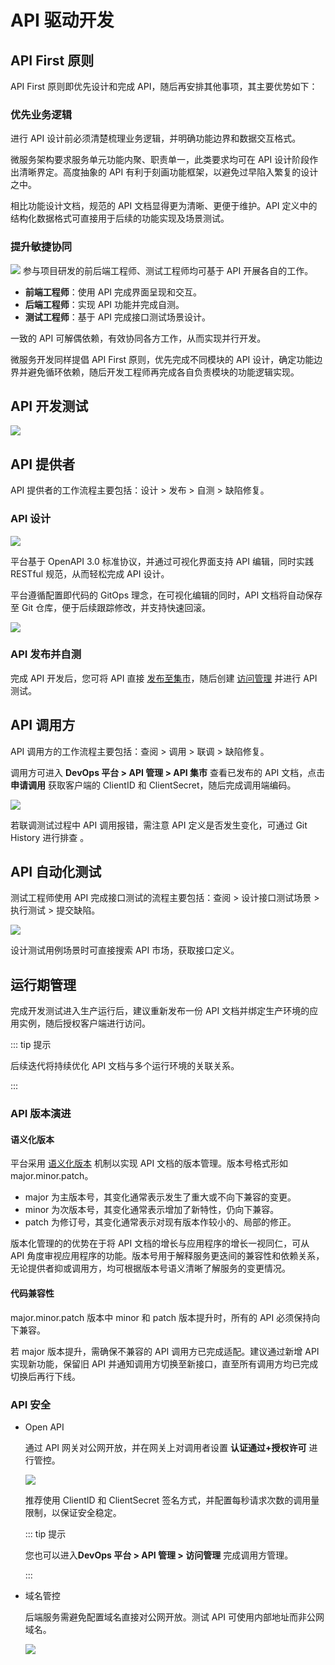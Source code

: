 # API 驱动开发
## API First 原则
API First 原则即优先设计和完成 API，随后再安排其他事项，其主要优势如下：

### 优先业务逻辑
进行 API 设计前必须清楚梳理业务逻辑，并明确功能边界和数据交互格式。

微服务架构要求服务单元功能内聚、职责单一，此类要求均可在 API 设计阶段作出清晰界定。高度抽象的 API 有利于刻画功能框架，以避免过早陷入繁复的设计之中。

相比功能设计文档，规范的 API 文档显得更为清晰、更便于维护。API 定义中的结构化数据格式可直接用于后续的功能实现及场景测试。

### 提升敏捷协同
![](http://terminus-paas.oss-cn-hangzhou.aliyuncs.com/paas-doc/2021/08/27/829372ab-1ac2-4bbe-ab69-c239d530e0b4.png)
参与项目研发的前后端工程师、测试工程师均可基于 API 开展各自的工作。

* **前端工程师**：使用 API 完成界面呈现和交互。
* **后端工程师**：实现 API 功能并完成自测。
* **测试工程师**：基于 API 完成接口测试场景设计。

一致的 API 可解偶依赖，有效协同各方工作，从而实现并行开发。

微服务开发同样提倡 API First 原则，优先完成不同模块的 API 设计，确定功能边界并避免循环依赖，随后开发工程师再完成各自负责模块的功能逻辑实现。

## API 开发测试
![](http://terminus-paas.oss-cn-hangzhou.aliyuncs.com/paas-doc/2021/08/27/54c615f0-880a-4349-a24d-e4216a6b7425.png)
## API 提供者
API 提供者的工作流程主要包括：设计 > 发布 > 自测 > 缺陷修复。

### API 设计
![](http://terminus-paas.oss-cn-hangzhou.aliyuncs.com/paas-doc/2021/09/17/b89cce49-3ca3-4e6b-b49f-1a67df1879ad.png)

平台基于 OpenAPI 3.0 标准协议，并通过可视化界面支持 API 编辑，同时实践 RESTful 规范，从而轻松完成 API 设计。

平台遵循配置即代码的 GitOps 理念，在可视化编辑的同时，API 文档将自动保存至 Git 仓库，便于后续跟踪修改，并支持快速回滚。

![](http://terminus-paas.oss-cn-hangzhou.aliyuncs.com/paas-doc/2021/09/17/c1838049-7a87-4eb7-a8b5-c6340a0ecddd.png)

### API 发布并自测
完成 API 开发后，您可将 API 直接 [发布至集市](../../msp/practice/apigw/apim.html#发布到集市)，随后创建 [访问管理](../../msp/practice/apigw/apim.html#访问管理) 并进行 API 测试。

## API 调用方
API 调用方的工作流程主要包括：查阅 > 调用 > 联调 > 缺陷修复。

调用方可进入 **DevOps 平台 > API 管理 > API 集市** 查看已发布的 API 文档，点击 **申请调用** 获取客户端的 ClientID 和 ClientSecret，随后完成调用端编码。

![](http://terminus-paas.oss-cn-hangzhou.aliyuncs.com/paas-doc/2021/09/17/0aa945ea-c895-4357-bc29-6b8bd703af32.png)

若联调测试过程中 API 调用报错，需注意 API 定义是否发生变化，可通过 Git History 进行排查 。

## API 自动化测试
测试工程师使用 API 完成接口测试的流程主要包括：查阅 > 设计接口测试场景 > 执行测试 > 提交缺陷。

![](http://terminus-paas.oss-cn-hangzhou.aliyuncs.com/paas-doc/2021/09/17/6160b9ba-06dc-4beb-bfa5-16280853313b.png)

设计测试用例场景时可直接搜索 API 市场，获取接口定义。

## 运行期管理
完成开发测试进入生产运行后，建议重新发布一份 API 文档并绑定生产环境的应用实例，随后授权客户端进行访问。

::: tip 提示

后续迭代将持续优化 API 文档与多个运行环境的关联关系。

:::

### API 版本演进
#### 语义化版本
平台采用 [语义化版本](https://semver.org/lang/zh-CN/) 机制以实现 API 文档的版本管理。版本号格式形如 major.minor.patch。

* major 为主版本号，其变化通常表示发生了重大或不向下兼容的变更。
* minor 为次版本号，其变化通常表示增加了新特性，仍向下兼容。
* patch 为修订号，其变化通常表示对现有版本作较小的、局部的修正。

版本化管理的的优势在于将 API 文档的增长与应用程序的增长一视同仁，可从 API 角度审视应用程序的功能。版本号用于解释服务更迭间的兼容性和依赖关系，无论提供者抑或调用方，均可根据版本号语义清晰了解服务的变更情况。

#### 代码兼容性
major.minor.patch 版本中 minor 和 patch 版本提升时，所有的 API 必须保持向下兼容。

若 major 版本提升，需确保不兼容的 API 调用方已完成适配。建议通过新增 API 实现新功能，保留旧 API 并通知调用方切换至新接口，直至所有调用方均已完成切换后再行下线。

### API 安全
* Open API 

  通过 API 网关对公网开放，并在网关上对调用者设置 **认证通过+授权许可** 进行管控。

  ![](http://terminus-paas.oss-cn-hangzhou.aliyuncs.com/paas-doc/2021/09/17/d2640856-da28-4d99-886d-3531a086cb18.png)

  推荐使用 ClientID 和 ClientSecret 签名方式，并配置每秒请求次数的调用量限制，以保证安全稳定。

  ::: tip 提示

  您也可以进入**DevOps 平台 > API 管理 > 访问管理** 完成调用方管理。

  :::

* 域名管控

  后端服务需避免配置域名直接对公网开放。测试 API 可使用内部地址而非公网域名。

  ![](http://terminus-paas.oss-cn-hangzhou.aliyuncs.com/paas-doc/2021/09/17/9439ec5b-adfe-470e-b461-a7671d7c4d79.png)